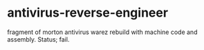 # antivirus-reverse-engineer
fragment of morton antivirus warez rebuild with machine code and assembly. Status; fail.
